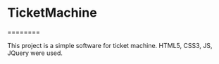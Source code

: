 # TicketMachine
========

This project is a simple software for ticket machine. 
HTML5, CSS3, JS, JQuery were used.
